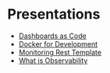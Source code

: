# Presentations

- [Dashboards as Code](https://gitpitch.com/HarryEmartland/presentations/master?p=dashboards-as-code)
- [Docker for Development](https://gitpitch.com/HarryEmartland/presentations/master?p=dockerForDevelopment)
- [Monitoring Rest Template](https://gitpitch.com/HarryEmartland/presentations/master?p=monitoring-rest-template#/)
- [What is Observability](https://gitpitch.com/HarryEmartland/presentations/master?p=what-is-observability#/)